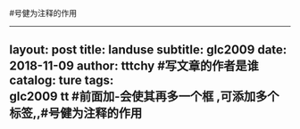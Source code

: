 #号健为注释的作用 

---
layout:   post
title:    landuse
subtitle:   glc2009
date:   2018-11-09
author:     tttchy   #写文章的作者是谁
catalog:    ture
tags:    
      glc2009 
      tt #前面加-会使其再多一个框 ,可添加多个标签,,#号健为注释的作用 
---

